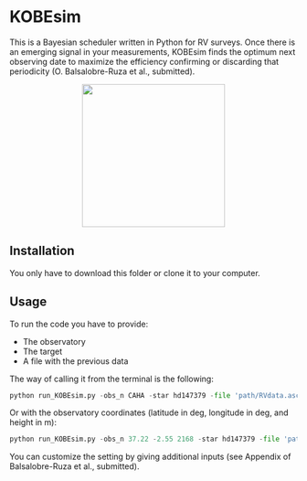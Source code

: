 # KOBEsim

This is a Bayesian scheduler written in Python for RV surveys. Once there is an emerging signal in your measurements, KOBEsim finds the optimum next observing date to maximize the efficiency confirming or discarding that periodicity (O. Balsalobre-Ruza et al., submitted).



<p align="center">
<img src="https://user-images.githubusercontent.com/47603865/182328357-ed5a1c4d-9e0d-48f5-8987-8eef6f792dce.png" width="250" />

  


## Installation

You only have to download this folder or clone it to your computer.

## Usage

To run the code you have to provide:
- The observatory
- The target
- A file with the previous data

The way of calling it from the terminal is the following:
```python
python run_KOBEsim.py -obs_n CAHA -star hd147379 -file 'path/RVdata.ascii'
```

Or with the observatory coordinates (latitude in deg, longitude in deg, and height in m):

```python
python run_KOBEsim.py -obs_n 37.22 -2.55 2168 -star hd147379 -file 'path/RVdata.ascii'
```

You can customize the setting by giving additional inputs (see Appendix of Balsalobre-Ruza et al., submitted).
